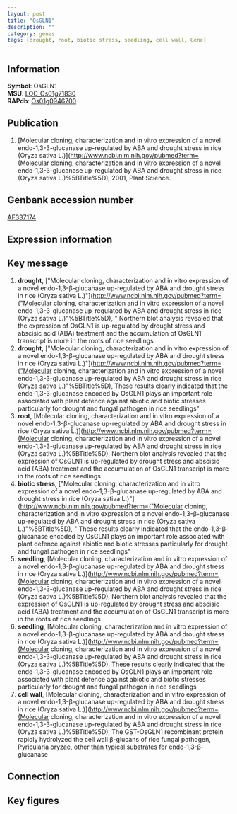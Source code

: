 ```yaml
---
layout: post
title: "OsGLN1"
description: ""
category: genes
tags: [drought, root, biotic stress, seedling, cell wall, Gene]
---
```


## Information
__Symbol__: OsGLN1  
__MSU__: [LOC_Os01g71830](http://rice.plantbiology.msu.edu/cgi-bin/ORF_infopage.cgi?orf=LOC_Os01g71830)  
__RAPdb__: [Os01g0946700](http://rapdb.dna.affrc.go.jp/viewer/gbrowse_details/irgsp1?name=Os01g0946700)  

## Publication
1. [Molecular cloning, characterization and in vitro expression of a novel endo-1,3-β-glucanase up-regulated by ABA and drought stress in rice (Oryza sativa L.)](http://www.ncbi.nlm.nih.gov/pubmed?term=(Molecular cloning, characterization and in vitro expression of a novel endo-1,3-β-glucanase up-regulated by ABA and drought stress in rice (Oryza sativa L.)%5BTitle%5D), 2001, Plant Science.

## Genbank accession number
[AF337174](http://www.ncbi.nlm.nih.gov/nuccore/AF337174)

## Expression information

## Key message
1. __drought__, ["Molecular cloning, characterization and in vitro expression of a novel endo-1,3-β-glucanase up-regulated by ABA and drought stress in rice (Oryza sativa L.)"](http://www.ncbi.nlm.nih.gov/pubmed?term=("Molecular cloning, characterization and in vitro expression of a novel endo-1,3-β-glucanase up-regulated by ABA and drought stress in rice (Oryza sativa L.)"%5BTitle%5D), " Northern blot analysis revealed that the expression of OsGLN1 is up-regulated by drought stress and abscisic acid (ABA) treatment and the accumulation of OsGLN1 transcript is more in the roots of rice seedlings
2. __drought__, ["Molecular cloning, characterization and in vitro expression of a novel endo-1,3-β-glucanase up-regulated by ABA and drought stress in rice (Oryza sativa L.)"](http://www.ncbi.nlm.nih.gov/pubmed?term=("Molecular cloning, characterization and in vitro expression of a novel endo-1,3-β-glucanase up-regulated by ABA and drought stress in rice (Oryza sativa L.)"%5BTitle%5D),  These results clearly indicated that the endo-1,3-β-glucanase encoded by OsGLN1 plays an important role associated with plant defence against abiotic and biotic stresses particularly for drought and fungal pathogen in rice seedlings"
3. __root__, [Molecular cloning, characterization and in vitro expression of a novel endo-1,3-β-glucanase up-regulated by ABA and drought stress in rice (Oryza sativa L.)](http://www.ncbi.nlm.nih.gov/pubmed?term=(Molecular cloning, characterization and in vitro expression of a novel endo-1,3-β-glucanase up-regulated by ABA and drought stress in rice (Oryza sativa L.)%5BTitle%5D),  Northern blot analysis revealed that the expression of OsGLN1 is up-regulated by drought stress and abscisic acid (ABA) treatment and the accumulation of OsGLN1 transcript is more in the roots of rice seedlings
4. __biotic stress__, ["Molecular cloning, characterization and in vitro expression of a novel endo-1,3-β-glucanase up-regulated by ABA and drought stress in rice (Oryza sativa L.)"](http://www.ncbi.nlm.nih.gov/pubmed?term=("Molecular cloning, characterization and in vitro expression of a novel endo-1,3-β-glucanase up-regulated by ABA and drought stress in rice (Oryza sativa L.)"%5BTitle%5D), " These results clearly indicated that the endo-1,3-β-glucanase encoded by OsGLN1 plays an important role associated with plant defence against abiotic and biotic stresses particularly for drought and fungal pathogen in rice seedlings"
5. __seedling__, [Molecular cloning, characterization and in vitro expression of a novel endo-1,3-β-glucanase up-regulated by ABA and drought stress in rice (Oryza sativa L.)](http://www.ncbi.nlm.nih.gov/pubmed?term=(Molecular cloning, characterization and in vitro expression of a novel endo-1,3-β-glucanase up-regulated by ABA and drought stress in rice (Oryza sativa L.)%5BTitle%5D),  Northern blot analysis revealed that the expression of OsGLN1 is up-regulated by drought stress and abscisic acid (ABA) treatment and the accumulation of OsGLN1 transcript is more in the roots of rice seedlings
6. __seedling__, [Molecular cloning, characterization and in vitro expression of a novel endo-1,3-β-glucanase up-regulated by ABA and drought stress in rice (Oryza sativa L.)](http://www.ncbi.nlm.nih.gov/pubmed?term=(Molecular cloning, characterization and in vitro expression of a novel endo-1,3-β-glucanase up-regulated by ABA and drought stress in rice (Oryza sativa L.)%5BTitle%5D),  These results clearly indicated that the endo-1,3-β-glucanase encoded by OsGLN1 plays an important role associated with plant defence against abiotic and biotic stresses particularly for drought and fungal pathogen in rice seedlings
7. __cell wall__, [Molecular cloning, characterization and in vitro expression of a novel endo-1,3-β-glucanase up-regulated by ABA and drought stress in rice (Oryza sativa L.)](http://www.ncbi.nlm.nih.gov/pubmed?term=(Molecular cloning, characterization and in vitro expression of a novel endo-1,3-β-glucanase up-regulated by ABA and drought stress in rice (Oryza sativa L.)%5BTitle%5D),  The GST-OsGLN1 recombinant protein rapidly hydrolyzed the cell wall β-glucans of rice fungal pathogen, Pyricularia oryzae, other than typical substrates for endo-1,3-β-glucanase

## Connection

## Key figures


